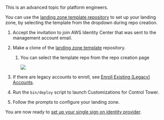 <div class="confluence-information-macro confluence-information-macro-note">

<span class="aui-icon aui-icon-small aui-iconfont-warning confluence-information-macro-icon"></span>

<div class="confluence-information-macro-body">

This is an advanced topic for platform engineers.

</div>

</div>

<div class="confluence-information-macro confluence-information-macro-information">

<span class="aui-icon aui-icon-small aui-iconfont-info confluence-information-macro-icon"></span>

<div class="confluence-information-macro-body">

You can use the [landing zone template
repository](https://github.com/thoughtbot/aws-landing-zone-template) to
set up your landing zone, by selecting the template from the dropdown
during repo creation.

</div>

</div>

1.  Accept the invitation to join AWS Identity Center that was sent to
    the management account email.

2.  Make a clone of the [landing zone
    template](https://github.com/thoughtbot/aws-landing-zone-template)
    repository.
    
    1.  You can select the template repo from the repo creation page
        
        ![](attachments/86999041/163282946.png?width=238)

3.  If there are legacy accounts to enroll, see [Enroll Existing
    (Legacy)
    Accounts](../../landing-zone/launch-customizations-for-control-tower/enroll-existing--legacy--accounts.md).

4.  Run the `bin/deploy` script to launch Customizations for Control
    Tower.

5.  Follow the prompts to configure your landing zone.

You are now ready to [set up your single sign on identity
provider](../../landing-zone/configure-single-sign-on.md).

